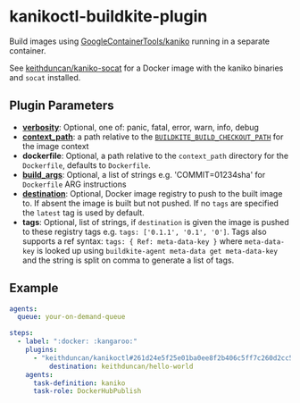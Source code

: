 # kanikoctl-buildkite-plugin

Build images using [GoogleContainerTools/kaniko](http://github.com/GoogleContainerTools/kaniko)
running in a separate container.

See [keithduncan/kaniko-socat](https://github.com/keithduncan/kaniko-socat) for
a Docker image with the kaniko binaries and `socat` installed.

## Plugin Parameters

* **[verbosity](https://github.com/GoogleContainerTools/kaniko#--verbosity)**:
Optional, one of: panic, fatal, error, warn, info, debug
* **[context_path](https://github.com/GoogleContainerTools/kaniko#kaniko-build-contexts)**:
a path relative to the [`BUILDKITE_BUILD_CHECKOUT_PATH`](https://buildkite.com/docs/pipelines/environment-variables#buildkite-environment-variables)
for the image context
* **dockerfile**: Optional, a path relative to the `context_path`
directory for the `Dockerfile`, defaults to `Dockerfile`.
* **[build_args](https://github.com/GoogleContainerTools/kaniko#--build-arg)**: 
Optional, a list of strings e.g. 'COMMIT=01234sha' for `Dockerfile` ARG
instructions
* **[destination](https://github.com/GoogleContainerTools/kaniko#pushing-to-different-registries)**: 
Optional, Docker image registry to push to the built image to. If absent the
image is built but not pushed. If no `tags` are specified the `latest` tag is
used by default.
* **tags**: Optional, list of strings, if `destination` is given the image is
pushed to these registry tags e.g. `tags: ['0.1.1', '0.1', '0']`. Tags also
supports a ref syntax: `tags: { Ref: meta-data-key }` where `meta-data-key` is
looked up using `buildkite-agent meta-data get meta-data-key` and the string is
split on comma to generate a list of tags.

## Example

```yaml
agents:
  queue: your-on-demand-queue

steps:
  - label: ":docker: :kangaroo:"
    plugins:
      - "keithduncan/kanikoctl#261d24e5f25e01ba0ee8f2b406c5ff7c260d2cc5":
          destination: keithduncan/hello-world
    agents:
      task-definition: kaniko
      task-role: DockerHubPublish
```
